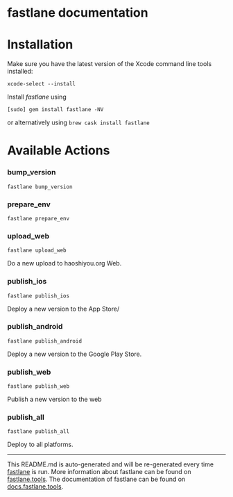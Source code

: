 fastlane documentation
================
# Installation

Make sure you have the latest version of the Xcode command line tools installed:

```
xcode-select --install
```

Install _fastlane_ using
```
[sudo] gem install fastlane -NV
```
or alternatively using `brew cask install fastlane`

# Available Actions
### bump_version
```
fastlane bump_version
```

### prepare_env
```
fastlane prepare_env
```

### upload_web
```
fastlane upload_web
```
Do a new upload to haoshiyou.org Web.
### publish_ios
```
fastlane publish_ios
```
Deploy a new version to the App Store/
### publish_android
```
fastlane publish_android
```
Deploy a new version to the Google Play Store.
### publish_web
```
fastlane publish_web
```
Publish a new version to the web
### publish_all
```
fastlane publish_all
```
Deploy to all platforms.

----

This README.md is auto-generated and will be re-generated every time [fastlane](https://fastlane.tools) is run.
More information about fastlane can be found on [fastlane.tools](https://fastlane.tools).
The documentation of fastlane can be found on [docs.fastlane.tools](https://docs.fastlane.tools).
